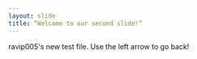 ```yaml
---
layout: slide
title: “Welcome to our second slide!”
---
```

ravip005's new test file.
Use the left arrow to go back!
